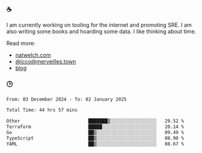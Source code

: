 ### ☕

I am currently working on tooling for the internet and promoting SRE. I am also writing some books and hoarding some data. I like thinking about time. 

Read more:

 - [natwelch.com](https://natwelch.com)
 - [@icco@merveilles.town](https://merveilles.town/@icco)
 - [blog](https://writing.natwelch.com)

### 🕒

<!--START_SECTION:waka-->

```txt
From: 03 December 2024 - To: 02 January 2025

Total Time: 44 hrs 57 mins

Other                         ███████▒░░░░░░░░░░░░░░░░░   29.52 %
Terraform                     █████░░░░░░░░░░░░░░░░░░░░   20.14 %
Go                            ██▒░░░░░░░░░░░░░░░░░░░░░░   09.49 %
TypeScript                    ██▒░░░░░░░░░░░░░░░░░░░░░░   08.90 %
YAML                          ██▒░░░░░░░░░░░░░░░░░░░░░░   08.67 %
```

<!--END_SECTION:waka-->
